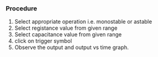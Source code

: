 ### Procedure

1. Select appropriate operation i.e. monostable or astable
2. Select registance value from given range
3. Select capacitance value from given range
4. click on trigger symbol 
5. Observe the output and output vs time graph.